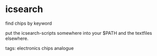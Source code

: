 # icsearch
find chips by keyword

put the icsearch-scripts somewhere into your $PATH
and the textfiles elsewhere.

tags: electronics chips analogue
